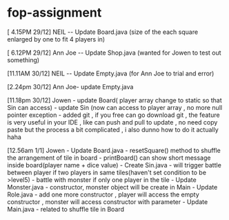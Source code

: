 # fop-assignment
[ 4.15PM 29/12] NEIL -- Update Board.java (size of the each square enlarged by one to fit 4 players in)

[ 6.12PM 29/12] Ann Joe -- Update Shop.java (wanted for Jowen to test out something)

[11.11AM 30/12] NEIL -- Update Empty.java (for Ann Joe to trial and error)

[2.24pm 30/12] Ann Joe- update Empty.java

[11.18pm 30/12] Jowen - update Board( player array change to static so that Sin can access)
                      - update Sin (now can access to player array ,  no more null pointer exception
                      - added git , if you free can go download git , the feature is very useful in your IDE , like can push and pull to update , no need copy paste
                        but the process a bit complicated , i also dunno how to do it actually haha
                       
[12.56am 1/1] Jowen - Update Board.java - resetSquare() method to shuffle the arrangement of tile in board
                                    - printBoard() can show short message inside board(player name + dice value)
                    - Create Sin.java - will trigger battle between player if two players in same tiles(haven't set condition to be >level5)
                                                - battle with monster if only one player in the tile
                    - Update Monster.java - constructor, monster object will be create in Main
                    - Update Role.java - add one more constructor , player will access the empty constructor , monster will access constructor with parameter
                    - Update Main.java - related to shuffle tile in Board
                                 
